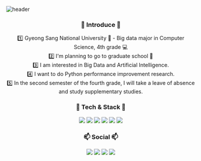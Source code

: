![header](https://capsule-render.vercel.app/api?type=wave&color=auto&height=300&section=header&text=Welcome&fontSize=90)

<h3 align="center"><b> 🙌 Introduce 🙌 </b></h3>
<div align="center">
1️⃣ Gyeong Sang National University 🏫 - Big data major in Computer Science, 4th grade 💻
</div>
<div align="center">
2️⃣ I'm planning to go to graduate school 🚀
</div>
<div align="center">
3️⃣ I am interested in Big Data and Artificial Intelligence.
</div>
<div align="center">
4️⃣ I want to do Python performance improvement research.
</div>
<div align="center">
5️⃣ In the second semester of the fourth grade, I will take a leave of absence and study supplementary studies.
</div>
<h3 align="center"><b> 📖 Tech & Stack 📖 </b></h3>
<div align="center">
 <img src="https://img.shields.io/badge/Python-3766AB?style=flat-square&logo=Python&logoColor=white"/></a>
 <img src="https://img.shields.io/badge/C-A8B9CC?style=flat-square&logo=C&logoColor=white"/></a>
 <img src="https://img.shields.io/badge/Tensorflow-FF6F00?style=flat-square&logo=Tensorflow&logoColor=white"/></a>
 <img src="https://img.shields.io/badge/HTML5-E34F26?style=flat-square&logo=HTML5&logoColor=white"/></a> 
 <img src="https://img.shields.io/badge/CSS3-1572B6?style=flat-square&logo=CSS3&logoColor=white"/></a>
 <img src="https://img.shields.io/badge/JavaScript-F7DF1E?style=flat-square&logo=JavaScript&logoColor=white"/></a>
</div>

<h3 align="center"><b> 📫 Social 📫 </b></h3>
<div align="center">
 <a href="mailto:kinggodeasy000624@gmail.com"><img src="https://img.shields.io/badge/Gmail-d14836?style=flat-  square&logo=Gmail&logoColor=white&link=kinggodeasy000624@gmail.com"/></a>
 <a href="https://velog.io/@show000624"><img src="https://img.shields.io/badge/Tech%20Blog-11B48A?style=flat-square&logo=Vimeo&logoColor=white&link=https://velog.io/@show000624"/></a>
<a href="https://twitter.com/kinggoedasy"><img src="https://img.shields.io/badge/Twitter%20-1DA1F2?style=flat-square&logo=Twitter&logoColor=white&link=https://twitter.com/kinggoedasy"/></a>
<a href="https://www.notion.so/Lee-Jihoon-7acbc4147201450786ddabe95920148d"><img src="https://img.shields.io/badge/Notion%20-000000?style=flat-square&logo=Notion&logoColor=white&link=https://www.notion.so/Lee-Jihoon-7acbc4147201450786ddabe95920148d"/></a>
</div>
